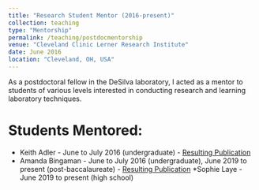 ```yaml
---
title: "Research Student Mentor (2016-present)"
collection: teaching
type: "Mentorship"
permalink: /teaching/postdocmentorship
venue: "Cleveland Clinic Lerner Research Institute"
date: June 2016
location: "Cleveland, OH, USA"
---
```


As a postdoctoral fellow in the DeSilva laboratory, I acted as a mentor to students of various levels interested in conducting research and learning laboratory techniques.

Students Mentored:
====
* Keith Adler - June to July 2016 (undergraduate) - <a href="https://doi.org/10.1126/sciadv.aax5936" target="_blank">Resulting Publication</a>
* Amanda Bingaman - June to July 2016 (undergraduate), June 2019 to present (post-baccalaureate) - <a href="https://doi.org/10.1126/sciadv.aax5936" target="_blank">Resulting Publication</a>
*Sophie Laye - June 2019 to present (high school)